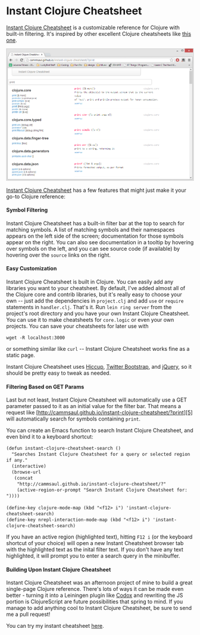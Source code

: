 Instant Clojure Cheatsheet
==========================

[Instant Clojure Cheatsheet][2] is a customizable reference for Clojure with built-in filtering. It's inspired by other excellent Clojure cheatsheets like [this one][1].

[![Screenshot](screenshot.png)][2]

[Instant Clojure Cheatsheet][2] has a few features that might just make it your go-to Clojure reference:


#### Symbol Filtering ####
Instant Clojure Cheatsheet has a built-in filter bar at the top to search for matching symbols. A list of matching symbols and their namespaces appears on the left side of the screen; documentation for those symbols appear on the right. You can also see documentation in a tooltip by hovering over symbols on the left, and you can see source code (if available) by hovering over the `source` links on the right.


#### Easy Customization ####
Instant Clojure Cheatsheet is built in Clojure. You can easily add any libraries you want to your cheatsheet. By default, I've added almost all of the Clojure core and contrib libraries, but it's really easy to choose your own -- just add the dependencies in `project.clj` and add `use` or `require` statements in `handler.clj`. That's it. Run `lein ring server` from the project's root directory and you have your own Instant Clojure Cheatsheet. You can use it to make cheatsheets for `core.logic` or even your own projects. You can save your cheatsheets for later use with

	wget -R localhost:3000

or something similar like `curl` -- Instant Clojure Cheatsheet works fine as a static page.


Instant Clojure Cheatsheet uses [Hiccup][3], [Twitter Bootstrap][4], and [jQuery][6], so it should be pretty easy to tweak as needed.


#### Filtering Based on GET Params ####
Last but not least, Instant Clojure Cheatsheet will automatically use a GET parameter passed to it as an initial value for the filter bar. That means a request like  [http://cammsaul.github.io/instant-clojure-cheatsheet/?print][5] will automatically search for symbols containing `print`. 

You can create an Emacs function to search Instant Clojure Cheatsheet, and even bind it to a keyboard shortcut:
```Lisp
(defun instant-clojure-cheatsheet-search ()
  "Searches Instant Clojure Cheatsheet for a query or selected region if any."
  (interactive)
  (browse-url
   (concat
    "http://cammsaul.github.io/instant-clojure-cheatsheet/?"
    (active-region-or-prompt "Search Instant Clojure Cheatsheet for: "))))

(define-key clojure-mode-map (kbd "<f12> i") 'instant-clojure-cheatsheet-search)
(define-key nrepl-interaction-mode-map (kbd "<f12> i") 'instant-clojure-cheatsheet-search)
```

If you have an active region (highlighted text), hitting `F12 i` (or the keyboard shortcut of your choice) will open a new Instant Cheatsheet browser tab with the highlighted text as the inital filter text. If you don't have any text highlighted, it will prompt you to enter a search query in the minibuffer.


#### Building Upon Instant Clojure Cheatsheet ####

Instant Clojure Cheatsheet was an afternoon project of mine to build a great single-page Clojure reference. There's lots of ways it can be made even better - turning it into a Leiningen plugin like [Codox][7] and rewriting the JS portion is ClojureScript are future possibilities that spring to mind. If you manage to add anything cool to Instant Clojure Cheatsheet, be sure to send me a pull request!

You can try my instant cheatsheet [here][2].

[1]: http://jafingerhut.github.io/cheatsheet-clj-1.3/cheatsheet-tiptip-no-cdocs-summary.html
[2]: http://cammsaul.github.io/instant-clojure-cheatsheet/
[3]: https://github.com/weavejester/hiccup
[4]: http://twitter.github.io/bootstrap/
[5]: http://cammsaul.github.io/instant-clojure-cheatsheet/?print
[6]: http://jquery.com/
[7]: https://github.com/weavejester/codox
